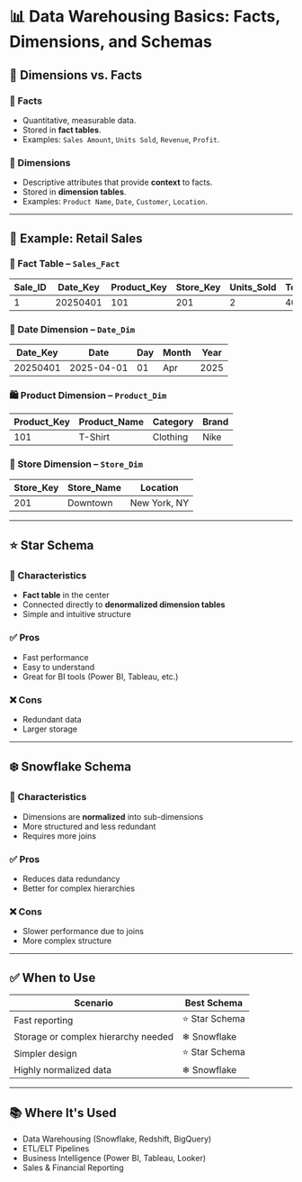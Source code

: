 # 📊 Data Warehousing Basics: Facts, Dimensions, and Schemas

## 🔹 Dimensions vs. Facts

### 📌 Facts

- Quantitative, measurable data.
- Stored in **fact tables**.
- Examples: `Sales Amount`, `Units Sold`, `Revenue`, `Profit`.

### 📌 Dimensions

- Descriptive attributes that provide **context** to facts.
- Stored in **dimension tables**.
- Examples: `Product Name`, `Date`, `Customer`, `Location`.

---

## 🧠 Example: Retail Sales

### 🧾 Fact Table – `Sales_Fact`

| Sale_ID | Date_Key | Product_Key | Store_Key | Units_Sold | Total_Amount |
|---------|----------|-------------|-----------|------------|--------------|
| 1       | 20250401 | 101         | 201       | 2          | 40.00        |

### 📅 Date Dimension – `Date_Dim`

| Date_Key | Date       | Day | Month | Year |
|----------|------------|-----|-------|------|
| 20250401 | 2025-04-01 | 01  | Apr   | 2025 |

### 🛍️ Product Dimension – `Product_Dim`

| Product_Key | Product_Name | Category | Brand |
|-------------|--------------|----------|-------|
| 101         | T-Shirt      | Clothing | Nike  |

### 🏬 Store Dimension – `Store_Dim`

| Store_Key | Store_Name | Location     |
|-----------|------------|--------------|
| 201       | Downtown   | New York, NY |

---

## ⭐ Star Schema

### 📌 Characteristics

- **Fact table** in the center
- Connected directly to **denormalized dimension tables**
- Simple and intuitive structure

### ✅ Pros

- Fast performance
- Easy to understand
- Great for BI tools (Power BI, Tableau, etc.)

### ❌ Cons

- Redundant data
- Larger storage

---

## ❄️ Snowflake Schema

### 📌 Characteristics

- Dimensions are **normalized** into sub-dimensions
- More structured and less redundant
- Requires more joins

### ✅ Pros

- Reduces data redundancy
- Better for complex hierarchies

### ❌ Cons

- Slower performance due to joins
- More complex structure

---

## ✅ When to Use

| Scenario                            | Best Schema   |
|-------------------------------------|---------------|
| Fast reporting                      | ⭐ Star Schema |
| Storage or complex hierarchy needed | ❄ Snowflake   |
| Simpler design                      | ⭐ Star Schema |
| Highly normalized data              | ❄ Snowflake   |

---

## 📚 Where It's Used

- Data Warehousing (Snowflake, Redshift, BigQuery)
- ETL/ELT Pipelines
- Business Intelligence (Power BI, Tableau, Looker)
- Sales & Financial Reporting



